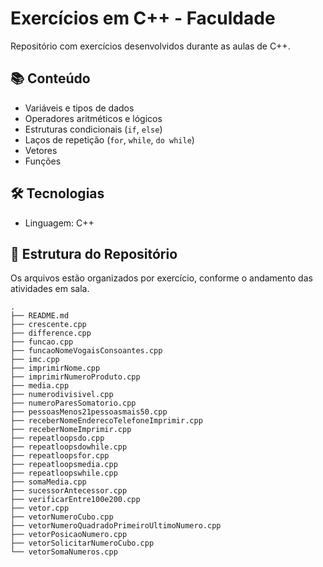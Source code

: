# Exercícios em C++ - Faculdade

Repositório com exercícios desenvolvidos durante as aulas de C++.

## 📚 Conteúdo

- Variáveis e tipos de dados
- Operadores aritméticos e lógicos
- Estruturas condicionais (`if`, `else`)
- Laços de repetição (`for`, `while`, `do while`)
- Vetores
- Funções

## 🛠️ Tecnologias

- Linguagem: C++

## 📁 Estrutura do Repositório

Os arquivos estão organizados por exercício, conforme o andamento das atividades em sala.

```plaintext
.
├── README.md
├── crescente.cpp
├── difference.cpp
├── funcao.cpp
├── funcaoNomeVogaisConsoantes.cpp
├── imc.cpp
├── imprimirNome.cpp
├── imprimirNumeroProduto.cpp
├── media.cpp
├── numerodivisivel.cpp
├── numeroParesSomatorio.cpp
├── pessoasMenos21pessoasmais50.cpp
├── receberNomeEnderecoTelefoneImprimir.cpp
├── receberNomeImprimir.cpp
├── repeatloopsdo.cpp
├── repeatloopsdowhile.cpp
├── repeatloopsfor.cpp
├── repeatloopsmedia.cpp
├── repeatloopswhile.cpp
├── somaMedia.cpp
├── sucessorAntecessor.cpp
├── verificarEntre100e200.cpp
├── vetor.cpp
├── vetorNumeroCubo.cpp
├── vetorNumeroQuadradoPrimeiroUltimoNumero.cpp
├── vetorPosicaoNumero.cpp
├── vetorSolicitarNumeroCubo.cpp
└── vetorSomaNumeros.cpp
